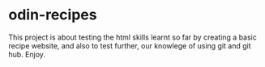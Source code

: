 # odin-recipes
This project is about testing the html skills learnt so far by creating a basic recipe website, and also to test further, our knowlege of using git and git hub. Enjoy.